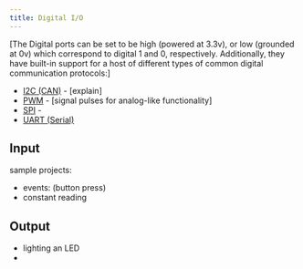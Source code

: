 ```yaml
---
title: Digital I/O
---
```


[The Digital ports can be set to be high (powered at 3.3v), or low (grounded at 0v) which correspond to digital 1 and 0, respectively. Additionally, they have built-in support for a host of different types of common digital communication protocols:]

* [I2C (CAN)](Digital/CAN/) - [explain]
* [PWM](Digital/PWM/) - [signal pulses for analog-like functionality]
* [SPI](Digital/SPI/) - 
* [UART (Serial)](Digital/UART/)

## Input

sample projects:

 * events: (button press)
 * constant reading

## Output
 * lighting an LED
 * 
 